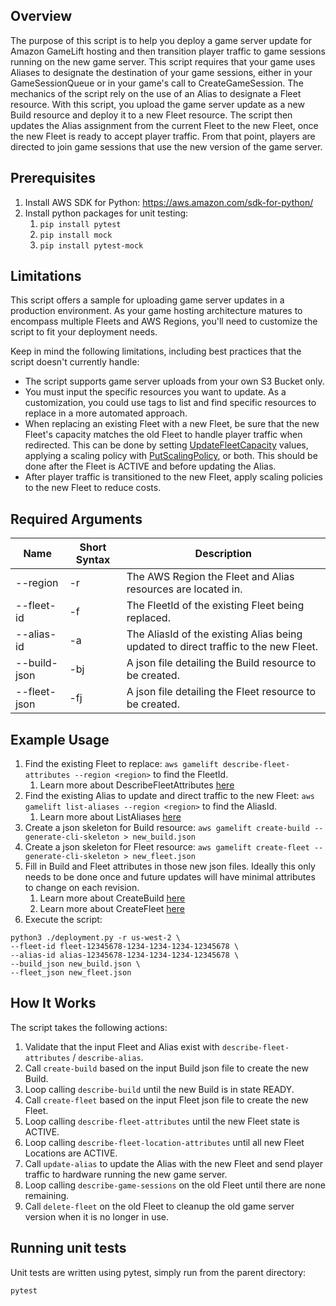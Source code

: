 Overview
--------
The purpose of this script is to help you deploy a game server update for Amazon GameLift hosting and then transition
player traffic to game sessions running on the new game server.  This script requires that your game uses Aliases to
designate the destination of your game sessions, either in your GameSessionQueue or in your game's call to CreateGameSession.  The mechanics of the script rely on the use of an Alias to designate a Fleet resource.  With this script, you upload the game server update as a new Build resource and deploy it to a new Fleet resource. The script then updates the Alias assignment from the current Fleet to the new Fleet, once the new Fleet is ready to accept player traffic.  From that point, players are directed to join game sessions that use the new version of the game server.

Prerequisites
-------------
1. Install AWS SDK for Python: https://aws.amazon.com/sdk-for-python/
1. Install python packages for unit testing:
   1. `pip install pytest`
   2. `pip install mock`
   3. `pip install pytest-mock`

Limitations
-----------
This script offers a sample for uploading game server updates in a production environment. As your game hosting architecture matures to encompass multiple Fleets and AWS Regions, you'll need to customize the script to fit your deployment needs.

Keep in mind the following limitations, including best practices that the script doesn't currently handle:
* The script supports game server uploads from your own S3 Bucket only.
* You must input the specific resources you want to update.  As a customization, you could use tags to list and find specific resources to replace in a more automated approach.
* When replacing an existing Fleet with a new Fleet, be sure that the new Fleet's capacity matches the old Fleet to handle player traffic when redirected.  This can be done by setting [UpdateFleetCapacity](https://docs.aws.amazon.com/gamelift/latest/apireference/API_UpdateFleetCapacity.html) values, applying a scaling policy with [PutScalingPolicy](https://docs.aws.amazon.com/gamelift/latest/apireference/API_PutScalingPolicy.html), or both.  This should be done after the Fleet is ACTIVE and before updating the Alias.
* After player traffic is transitioned to the new Fleet, apply scaling policies to the new Fleet to reduce costs.

Required Arguments
------------------
| Name | Short Syntax | Description |
| ---- | ------------ | ----------- |
| --region | -r | The AWS Region the Fleet and Alias resources are located in. |
| --fleet-id | -f | The FleetId of the existing Fleet being replaced. |
| --alias-id | -a | The AliasId of the existing Alias being updated to direct traffic to the new Fleet. |
| --build-json | -bj | A json file detailing the Build resource to be created. |
| --fleet-json | -fj | A json file detailing the Fleet resource to be created. |

Example Usage
-------------
1. Find the existing Fleet to replace: `aws gamelift describe-fleet-attributes --region <region>` to find the FleetId.
   1. Learn more about DescribeFleetAttributes [here](https://docs.aws.amazon.com/gamelift/latest/apireference/API_DescribeFleetAttributes.html)
1. Find the existing Alias to update and direct traffic to the new Fleet: `aws gamelift list-aliases --region <region>` to find the AliasId.
   1. Learn more about ListAliases [here](https://docs.aws.amazon.com/gamelift/latest/apireference/API_ListAliases.html)
1. Create a json skeleton for Build resource: `aws gamelift create-build --generate-cli-skeleton > new_build.json`
1. Create a json skeleton for Fleet resource: `aws gamelift create-fleet --generate-cli-skeleton > new_fleet.json`
1. Fill in Build and Fleet attributes in those new json files.  Ideally this only needs to be done once and future updates will have minimal attributes to change on each revision.
   1. Learn more about CreateBuild [here](https://docs.aws.amazon.com/gamelift/latest/apireference/API_CreateBuild.html)
   1. Learn more about CreateFleet [here](https://docs.aws.amazon.com/gamelift/latest/apireference/API_CreateFleet.html)
1. Execute the script:
```
python3 ./deployment.py -r us-west-2 \
--fleet-id fleet-12345678-1234-1234-1234-12345678 \
--alias-id alias-12345678-1234-1234-1234-12345678 \
--build_json new_build.json \
--fleet_json new_fleet.json
```

How It Works
------------
The script takes the following actions:
1. Validate that the input Fleet and Alias exist with `describe-fleet-attributes` / `describe-alias`.
1. Call `create-build` based on the input Build json file to create the new Build.
1. Loop calling `describe-build` until the new Build is in state READY.
1. Call `create-fleet` based on the input Fleet json file to create the new Fleet.
1. Loop calling `describe-fleet-attributes` until the new Fleet state is ACTIVE.
1. Loop calling `describe-fleet-location-attributes` until all new Fleet Locations are ACTIVE.
1. Call `update-alias` to update the Alias with the new Fleet and send player traffic to hardware running the new game server.
1. Loop calling `describe-game-sessions` on the old Fleet until there are none remaining.
1. Call `delete-fleet` on the old Fleet to cleanup the old game server version when it is no longer in use.

Running unit tests
------------------
Unit tests are written using pytest, simply run from the parent directory:
```
pytest
```
